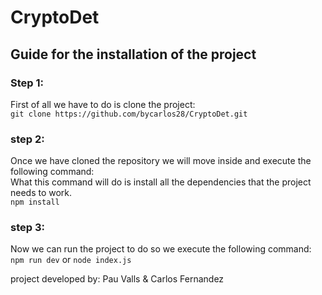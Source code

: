 # CryptoDet
## Guide for the installation of the project
### Step 1: <br>
First of all we have to do is clone the project: <br>
```git clone https://github.com/bycarlos28/CryptoDet.git``` <br>
### step 2: <br>
Once we have cloned the repository we will move inside and execute the following command:<br>
What this command will do is install all the dependencies that the project needs to work.<br>
```npm install```<br>
### step 3: <br>
Now we can run the project to do so we execute the following command:<br>
```npm run dev``` or ```node index.js```

project developed by: Pau Valls & Carlos Fernandez
